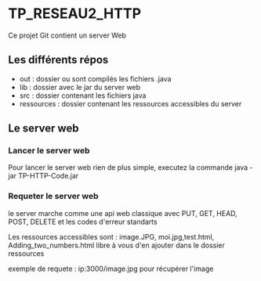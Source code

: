 # TP_RESEAU2_HTTP
<p>Ce projet Git contient un server Web</p>
<h2>Les différents répos</h2>
<ul>
     <li>
       out : dossier ou sont compilés les fichiers .java
     </li>
     <li>
       lib : dossier avec le jar du server web
     </li>
     <li>
       src : dossier contenant les fichiers java
     </li>
     <li>
       ressources : dossier contenant les ressources accessibles du server 
     </li>
    </ul>
<h2>Le server web </h2>
<h3>Lancer le server web </h3>
<p>Pour lancer le server web rien de plus simple, executez la commande java -jar TP-HTTP-Code.jar </p>
<h3>Requeter le server web </h3>
<p>le server marche comme une api web classique avec PUT, GET, HEAD, POST, DELETE et les codes d'erreur standarts</p>
<p>Les ressources accessibles sont : image.JPG, moi.jpg,test.html, Adding_two_numbers.html libre à vous d'en ajouter dans le dossier ressources</p>
<p>exemple de requete : ip:3000/image.jpg pour récupérer l'image</p>
